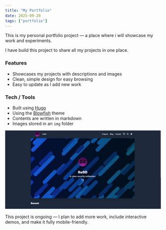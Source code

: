 ```yaml
---
title: "My Portfolio"
date: 2025-09-20
tags: ["portfolio"]
---
```


This is my personal portfolio project — a place where i will showcase my work and experiments.

I have build this project to share all my projects in one place.

### Features
- Showcases my projects with descriptions and images
- Clean, simple design for easy browsing
- Easy to update as I add new work

### Tech / Tools
- Built using [Hugo](https://github.com/gohugoio/hugo)
- Using the [Blowfish](https://github.com/nunocoracao/blowfish) theme
- Contents are written in markdown
- Images stored in an `img` folder

![Portfolio Screenshot](img/portfolio.png "Portfolio Screenshot")

This project is ongoing — I plan to add more work, include interactive demos, and make it fully mobile-friendly.
